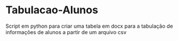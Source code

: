 # Tabulacao-Alunos
Script em python para criar uma tabela em docx para a tabulação de informações de alunos a partir de um arquivo csv
